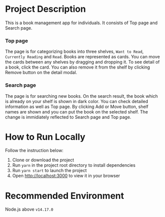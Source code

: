 # Project Description
This is a book management app for individuals.
It consists of Top page and Search page.

### Top page
The page is for categorizing books into three shelves, `Want to Read`, `Currently Reading` and `Read`.
Books are represented as cards. You can move the cards between any shelves by dragging and dropping it.
To see detail of a book, click the card.
You can also remove it from the shelf by clicking Remove button on the detail modal.

### Search page
The page is for searching new books.
On the search result, the book which is already on your shelf is shown in dark color.
You can check detailed information as well as Top page.
By clicking Add or Move button, shelf names are shown and you can put the book on the selected shelf.
The change is immidiately reflected to Search page and Top page.

# How to Run Locally

Follow the instruction below:

1. Clone or download the project
2. Run `yarn` in the project root directory to install dependencies
3. Run `yarn start` to launch the project
4. Open [http://localhost:3000](http://localhost:3000) to view it in your browser

# Recommended Environment
Node.js above `v14.17.0`

